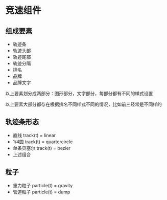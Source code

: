 # 竞速组件

## 组成要素
* 轨迹条
* 轨迹头部
* 轨迹尾部
* 轨迹分隔
* 排名
* 品牌
* 品牌文字

以上要素划分成两部分：图形部分，文字部分，每部分都有不同的样式设置

以上要素大部分都存在根据排名不同样式不同的情况，比如前三经常是不同样的

## 轨迹条形态
* 直线 track(t) = linear
* 1/4圆  track(t) = quartercircle
* 单条贝塞尔 track(t) = bezier
* 上述组合

## 粒子
* 重力粒子 particle(t) = gravity
* 管道粒子 particle(t) = dump


